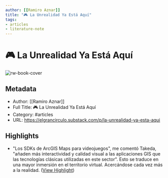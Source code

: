 ```yaml
---
author: [[Ramiro Aznar]]
title: "🎮 La Unrealidad Ya Está Aquí"
tags: 
- articles
- literature-note
---
```

# 🎮 La Unrealidad Ya Está Aquí

![rw-book-cover](https://substackcdn.com/image/fetch/f_auto,q_auto:good,fl_progressive:steep/https%3A%2F%2Fsubstack-post-media.s3.amazonaws.com%2Fpublic%2Fimages%2F148d5dcf-9a5e-4be4-ae96-e998a4d1019d_640x400.png)

## Metadata
- Author: [[Ramiro Aznar]]
- Full Title: 🎮 La Unrealidad Ya Está Aquí
- Category: #articles
- URL: https://elgrancirculo.substack.com/p/la-unrealidad-ya-esta-aqui

## Highlights
- "Los SDKs de ArcGIS Maps para videojuegos", me comentó Takeda, "añaden más interactividad y calidad visual a las aplicaciones GIS que las tecnologías clásicas utilizadas en este sector". Esto se traduce en una mayor inmersión en el territorio virtual. Acercándose cada vez más a la realidad. ([View Highlight](https://read.readwise.io/read/01gwmw5m1y4yy8kc8q8tfqsy74))
